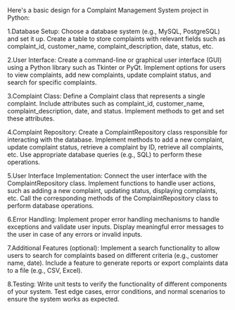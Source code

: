 Here's a basic design for a Complaint Management System project in Python:

1.Database Setup:
Choose a database system (e.g., MySQL, PostgreSQL) and set it up.
Create a table to store complaints with relevant fields such as complaint_id, customer_name, complaint_description, date, status, etc.

2.User Interface:
Create a command-line or graphical user interface (GUI) using a Python library such as Tkinter or PyQt.
Implement options for users to view complaints, add new complaints, update complaint status, and search for specific complaints.

3.Complaint Class:
Define a Complaint class that represents a single complaint.
Include attributes such as complaint_id, customer_name, complaint_description, date, and status.
Implement methods to get and set these attributes.

4.Complaint Repository:
Create a ComplaintRepository class responsible for interacting with the database.
Implement methods to add a new complaint, update complaint status, retrieve a complaint by ID, retrieve all complaints, etc.
Use appropriate database queries (e.g., SQL) to perform these operations.

5.User Interface Implementation:
Connect the user interface with the ComplaintRepository class.
Implement functions to handle user actions, such as adding a new complaint, updating status, displaying complaints, etc.
Call the corresponding methods of the ComplaintRepository class to perform database operations.

6.Error Handling:
Implement proper error handling mechanisms to handle exceptions and validate user inputs.
Display meaningful error messages to the user in case of any errors or invalid inputs.

7.Additional Features (optional):
Implement a search functionality to allow users to search for complaints based on different criteria (e.g., customer name, date).
Include a feature to generate reports or export complaints data to a file (e.g., CSV, Excel).

8.Testing:
Write unit tests to verify the functionality of different components of your system.
Test edge cases, error conditions, and normal scenarios to ensure the system works as expected.
